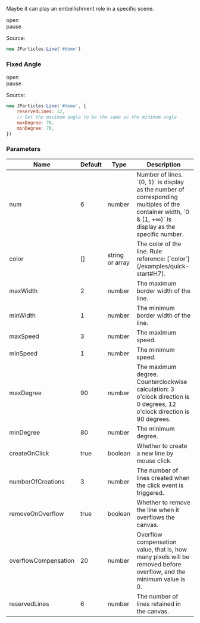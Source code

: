 Maybe it can play an embellishment role in a specific scene.

<div class="instance i1">
    <div class="demo"></div>
    <div class="handlebar">
        <div class="btn btn-default open">open</div>
        <div class="btn btn-default pause">pause</div>
    </div>
</div>

Source:

```javascript
new JParticles.Line('#demo')
```

### Fixed Angle

<div class="instance i2">
    <div class="demo"></div>
    <div class="handlebar">
        <div class="btn btn-default open">open</div>
        <div class="btn btn-default pause">pause</div>
    </div>
</div>

Source:

```javascript
new JParticles.Line('#demo', {
	reservedLines: 12,
	// Set the maximum angle to be the same as the minimum angle
	maxDegree: 70,
	minDegree: 70,
})
```

### Parameters

<table class="table table-bordered-inner table-striped">
    <thead>
	    <tr>
	        <th width="100">Name</th>
	        <th width="100">Default</th>
	        <th width="150">Type</th>
	        <th width="450">Description</th>
	    </tr>
    </thead>
    <tbody>
	    <tr>
	        <td>num</td>
	        <td>6</td>
	        <td>number</td>
	        <td>
	            Number of lines.  
	            `(0, 1)` is display as the number of corresponding multiples of the container width, `0 & [1, +∞)` is display as the specific number.  
	        </td>
	    </tr>
	    <tr>
	        <td>color</td>
	        <td>[]</td>
	        <td>string or array</td>
	        <td>The color of the line. Rule reference: [`color`](/examples/quick-start#H7).</td>
	    </tr>
	    <tr>
	        <td>maxWidth</td>
	        <td>2</td>
	        <td>number</td>
	        <td>The maximum border width of the line.</td>
	    </tr>
	    <tr>
	        <td>minWidth</td>
	        <td>1</td>
	        <td>number</td>
	        <td>The minimum border width of the line.</td>
	    </tr>
	    <tr>
	        <td>maxSpeed</td>
	        <td>3</td>
	        <td>number</td>
	        <td>The maximum speed.</td>
	    </tr>
	    <tr>
	        <td>minSpeed</td>
	        <td>1</td>
	        <td>number</td>
	        <td>The minimum speed.</td>
	    </tr>
	    <tr>
	        <td>maxDegree</td>
	        <td>90</td>
	        <td>number</td>
	        <td>The maximum degree. Counterclockwise calculation: 3 o'clock direction is 0 degrees, 12 o'clock direction is 90 degrees.</td>
	    </tr>
	    <tr>
	        <td>minDegree</td>
	        <td>80</td>
	        <td>number</td>
	        <td>The minimum degree.</td>
	    </tr>
	    <tr>
	        <td>createOnClick</td>
	        <td>true</td>
	        <td>boolean</td>
	        <td>Whether to create a new line by mouse click.</td>
	    </tr>
	    <tr>
	        <td>numberOfCreations</td>
	        <td>3</td>
	        <td>number</td>
	        <td>The number of lines created when the click event is triggered.</td>
	    </tr>
	    <tr>
	        <td>removeOnOverflow</td>
	        <td>true</td>
	        <td>boolean</td>
	        <td>Whether to remove the line when it overflows the canvas.</td>
	    </tr>
	    <tr>
	        <td>overflowCompensation</td>
	        <td>20</td>
	        <td>number</td>
	        <td>Overflow compensation value, that is, how many pixels will be removed before overflow, and the minimum value is 0.</td>
	    </tr>
	    <tr>
	        <td>reservedLines</td>
	        <td>6</td>
	        <td>number</td>
	        <td>The number of lines retained in the canvas.</td>
	    </tr>
    </tbody>
</table>
